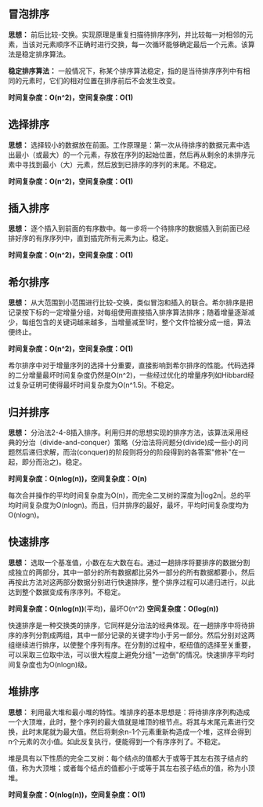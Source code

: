 ## 冒泡排序
**思想：** 前后比较-交换。实现原理是重复扫描待排序序列，并比较每一对相邻的元素，当该对元素顺序不正确时进行交换，每一次循环能够确定最后一个元素。该算法是稳定排序算法。

**稳定排序算法：** 一般情况下，称某个排序算法稳定，指的是当待排序序列中有相同的元素时，它们的相对位置在排序前后不会发生改变。

**时间复杂度：O(n^2)，空间复杂度：O(1)**


## 选择排序
**思想：** 选择较小的数据放在前面。工作原理是：第一次从待排序的数据元素中选出最小（或最大）的一个元素，存放在序列的起始位置，然后再从剩余的未排序元素中寻找到最小（大）元素，然后放到已排序的序列的末尾。不稳定。

**时间复杂度：O(n^2)，空间复杂度：O(1)**

## 插入排序
**思想：** 逐个插入到前面的有序数中。每一步将一个待排序的数据插入到前面已经排好序的有序序列中，直到插完所有元素为止。稳定。

**时间复杂度：O(n^2)，空间复杂度：O(1)**

## 希尔排序
**思想：** 从大范围到小范围进行比较-交换，类似冒泡和插入的联合。希尔排序是把记录按下标的一定增量分组，对每组使用直接插入排序算法排序；随着增量逐渐减少，每组包含的关键词越来越多，当增量减至1时，整个文件恰被分成一组，算法便终止。

**时间复杂度：O(n^2)，空间复杂度：O(1)** 

希尔排序中对于增量序列的选择十分重要，直接影响到希尔排序的性能。代码选择的二分增量最坏时间复杂度仍然是O(n^2)，一些经过优化的增量序列如Hibbard经过复杂证明可使得最坏时间复杂度为O(n^1.5)。不稳定。

## 归并排序
**思想：** 分治法2-4-8插入排序。利用归并的思想实现的排序方法，该算法采用经典的分治（divide-and-conquer）策略（分治法将问题分(divide)成一些小的问题然后递归求解，而治(conquer)的阶段则将分的阶段得到的各答案"修补"在一起，即分而治之)。稳定。

**时间复杂度：O(nlog(n))，空间复杂度：O(n)** 

每次合并操作的平均时间复杂度为O(n)，而完全二叉树的深度为|log2n|。总的平均时间复杂度为O(nlogn)。而且，归并排序的最好，最坏，平均时间复杂度均为O(nlogn)。

## 快速排序
**思想：** 选取一个基准值，小数在左大数在右。通过一趟排序将要排序的数据分割成独立的两部分，其中一部分的所有数据都比另外一部分的所有数据都要小，然后再按此方法对这两部分数据分别进行快速排序，整个排序过程可以递归进行，以此达到整个数据变成有序序列。不稳定。

**时间复杂度：O(nlog(n))**(平均)，最坏O(n^2) **空间复杂度：O(log(n))**

快速排序是一种交换类的排序，它同样是分治法的经典体现。在一趟排序中将待排序的序列分割成两组，其中一部分记录的关键字均小于另一部分。然后分别对这两组继续进行排序，以使整个序列有序。在分割的过程中，枢纽值的选择至关重要，可以采取三位取中法，可以很大程度上避免分组"一边倒"的情况。快速排序平均时间复杂度也为O(nlogn)级。

## 堆排序
**思想：** 利用最大堆和最小堆的特性。堆排序的基本思想是：将待排序序列构造成一个大顶堆，此时，整个序列的最大值就是堆顶的根节点。将其与末尾元素进行交换，此时末尾就为最大值。然后将剩余n-1个元素重新构造成一个堆，这样会得到n个元素的次小值。如此反复执行，便能得到一个有序序列了。不稳定。

堆是具有以下性质的完全二叉树：每个结点的值都大于或等于其左右孩子结点的值，称为大顶堆；或者每个结点的值都小于或等于其左右孩子结点的值，称为小顶堆。

**时间复杂度：O(nlog(n))，空间复杂度：O(1)** 




